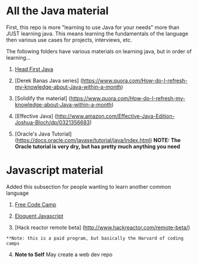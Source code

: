 # All the Java material
  
  First, this repo is more "learning to use Java for your needs" more than JUST
  learning java. This means learning the fundamentals of the language then
  various use cases for projects, interviews, etc.

  The following folders have various materials on learning java, but in
  order of learning...

   1. [Head First
      Java](http://www.amazon.com/Head-First-Java-2nd-Edition/dp/0596009208)

   2. [Derek Banas Java series] (https://www.quora.com/How-do-I-refresh-my-knowledge-about-Java-within-a-month)

   3. [Solidify the material] (https://www.quora.com/How-do-I-refresh-my-knowledge-about-Java-within-a-month)

   4. [Effective Java] (http://www.amazon.com/Effective-Java-Edition-Joshua-Bloch/dp/0321356683)
   
   5. [Oracle's Java Tutorial] (https://docs.oracle.com/javase/tutorial/java/index.html)
  **NOTE: The Oracle tutorial is very dry, but has pretty much anything you need**


# Javascript material

  Added this subsection for people wanting to learn another common language

  1. [Free Code Camp](http://www.freecodecamp.com/)

  2. [Eloquent Javascript](http://eloquentjavascript.net)
  
  3. [Hack reactor remote beta] (http://www.hackreactor.com/remote-beta/)
    
    **Note: this is a paid program, but basically the Harvard of coding camps
  
  4. **Note to Self** May create a web dev repo
